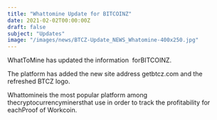 ```yaml
---
title: "Whattomine Update for BITCOINZ"
date: 2021-02-02T00:00:00Z
draft: false
subject: "Updates"
image: "/images/news/BTCZ-Update_NEWS_Whatomine-400x250.jpg"
---
```


WhatToMine has updated the information  forBITCOINZ.

The platform has added the new site address getbtcz.com and the refreshed BTCZ logo.

Whattomineis the most popular platform among thecryptocurrencyminersthat use in order to track the profitability for eachProof of Workcoin.
